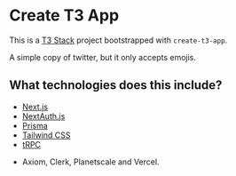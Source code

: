 # Create T3 App

This is a [T3 Stack](https://create.t3.gg/) project bootstrapped with `create-t3-app`.

A simple copy of twitter, but it only accepts emojis.

## What technologies does this include?

- [Next.js](https://nextjs.org)
- [NextAuth.js](https://next-auth.js.org)
- [Prisma](https://prisma.io)
- [Tailwind CSS](https://tailwindcss.com)
- [tRPC](https://trpc.io)

+ Axiom, Clerk, Planetscale and Vercel.
